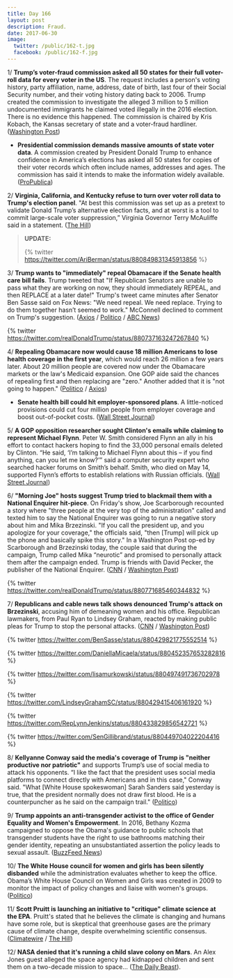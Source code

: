 ```yaml
---
title: Day 166
layout: post
description: Fraud.
date: 2017-06-30
image:
  twitter: /public/162-t.jpg
  facebook: /public/162-f.jpg
---
```


1/ **Trump’s voter-fraud commission asked all 50 states for their full voter-roll data for every voter in the US**. The request includes a person's voting history, party affiliation, name, address, date of birth, last four of their Social Security number, and their voting history dating back to 2006. Trump created the commission to investigate the alleged 3 million to 5 million undocumented immigrants he claimed voted illegally in the 2016 election. There is no evidence this happened. The commission is chaired by Kris Kobach, the Kansas secretary of state and a voter-fraud hardliner. ([Washington Post](https://www.washingtonpost.com/news/wonk/wp/2017/06/29/trumps-voter-fraud-commission-wants-to-know-the-voting-history-party-id-and-address-of-every-voter-in-america/))

* **Presidential commission demands massive amounts of state voter data**. A commission created by President Donald Trump to enhance confidence in America’s elections has asked all 50 states for copies of their voter records which often include names, addresses and ages. The commission has said it intends to make the information widely available. ([ProPublica](https://www.propublica.org/article/presidential-commission-demands-massive-amounts-of-state-voter-data))

2/ **Virginia, California, and Kentucky refuse to turn over voter roll data to Trump's election panel**. "At best this commission was set up as a pretext to validate Donald Trump’s alternative election facts, and at worst is a tool to commit large-scale voter suppression,” Virginia Governor Terry McAuliffe said in a statement. ([The Hill](http://thehill.com/blogs/blog-briefing-room/news/340192-state-officials-refuse-to-turn-over-voter-roll-data-to-trump))

> **UPDATE:**
>
> {% twitter https://twitter.com/AriBerman/status/880849831345913856 %}
>

3/ **Trump wants to "immediately" repeal Obamacare if the Senate health care bill fails**. Trump tweeted that "If Republican Senators are unable to pass what they are working on now, they should immediately REPEAL, and then REPLACE at a later date!" Trump's tweet came minutes after Senator Ben Sasse said on Fox News: "We need repeal. We need replace. Trying to do them together hasn’t seemed to work." McConnell declined to comment on Trump's suggestion. ([Axios](https://www.axios.com/trump-calls-for-immediately-repealing-aca-if-senate-deal-fails-2450809050.html) / [Politico](http://www.politico.com/story/2017/06/30/trump-obamacare-repeal-replace-tweet-240132) / [ABC News](http://abcnews.go.com/Politics/wireStory/latest-trump-suggests-repealing-obama-health-law-now-48369887))

{% twitter https://twitter.com/realDonaldTrump/status/880737163247267840 %}

4/ **Repealing Obamacare now would cause 18 million Americans to lose health coverage in the first year**, which would reach 26 million a few years later. About 20 million people are covered now under the Obamacare markets or the law's Medicaid expansion. One GOP aide said the chances of repealing first and then replacing are "zero." Another added that it is "not going to happen." ([Politico](http://www.politico.com/story/2017/06/30/trump-repeal-obamacare-effects-cbo-240140) / [Axios](https://www.axios.com/senate-gop-repeal-then-replace-isnt-happening-2450862467.html))

* **Senate health bill could hit employer-sponsored plans**. A
little-noticed provisions could cut four million people from employer coverage and boost out-of-pocket costs. ([Wall Street Journal](https://www.wsj.com/articles/senate-health-bill-could-hit-employer-sponsored-plans-1498764574))

5/ **A GOP opposition researcher sought Clinton's emails while claiming to represent Michael Flynn**. Peter W. Smith considered Flynn an ally in his effort to contact hackers hoping to find the 33,000 personal emails deleted by Clinton. “He said, ‘I’m talking to Michael Flynn about this – if you find anything, can you let me know?’” said a computer security expert who searched hacker forums on Smith’s behalf. Smith, who died on May 14, supported Flynn’s efforts to establish relations with Russian officials. ([Wall Street Journal](https://www.wsj.com/articles/gop-operative-sought-clinton-emails-from-hackers-implied-a-connection-to-flynn-1498770851))

6/ **"Morning Joe" hosts suggest Trump tried to blackmail them with a National Enquirer hit-piece**. On Friday's show, Joe Scarborough recounted a story where "three people at the very top of the administration" called and texted him to say the National Enquirer was going to run a negative story about him and Mika Brzezinski. "If you call the president up, and you apologize for your coverage," the officials said, "then [Trump] will pick up the phone and basically spike this story." In a Washington Post op-ed by Scarborough and Brzezinski today, the couple said that during the campaign, Trump called Mika “neurotic” and promised to personally attack them after the campaign ended. Trump is friends with David Pecker, the publisher of the National Enquirer. ([CNN](http://money.cnn.com/2017/06/30/media/national-enquirer-donald-trump-joe-scarborough/index.html) / [Washington Post](https://www.washingtonpost.com/opinions/donald-trump-is-not-well/2017/06/30/97759ee0-5d0f-11e7-9b7d-14576dc0f39d_story.html))

{% twitter https://twitter.com/realDonaldTrump/status/880771685460344832 %}

7/ **Republicans and cable news talk shows denounced Trump's attack on Brzezinski**, accusing him of demeaning women and his office. Republican lawmakers, from Paul Ryan to Lindsey Graham, reacted by making public pleas for Trump to stop the personal attacks. ([CNN](http://www.cnn.com/2017/06/29/politics/lawmakers-react-trump-tweet-joe-scarborough-mika-brzezinski-morning-joe/index.html) / [Washington Post](https://www.washingtonpost.com/news/morning-mix/wp/2017/06/30/flat-out-gross-and-disgusting-cable-tv-erupts-at-trumps-mika-brzezinski-tweets/))

{% twitter https://twitter.com/BenSasse/status/880429821775552514 %}

{% twitter https://twitter.com/DaniellaMicaela/status/880452357653282816 %}

{% twitter https://twitter.com/lisamurkowski/status/880497491736702978 %}

{% twitter https://twitter.com/LindseyGrahamSC/status/880429415406161920 %}

{% twitter https://twitter.com/RepLynnJenkins/status/880433829856542721 %}

{% twitter https://twitter.com/SenGillibrand/status/880449704022204416 %}

8/ **Kellyanne Conway said the media's coverage of Trump is "neither productive nor patriotic"** and supports Trump’s use of social media to attack his opponents. “I like the fact that the president uses social media platforms to connect directly with Americans and in this case," Conway said. "What [White House spokeswoman] Sarah Sanders said yesterday is true, that the president normally does not draw first blood. He is a counterpuncher as he said on the campaign trail." ([Politico](http://www.politico.com/story/2017/06/30/kellyanne-conway-trump-social-media-attacks-240139))

9/ **Trump appoints an anti-transgender activist to the office of Gender Equality and Women's Empowerment**. In 2016, Bethany Kozma campaigned to oppose the Obama's guidance to public schools that transgender students have the right to use bathrooms matching their gender identity, repeating an unsubstantiated assertion the policy leads to sexual assault. ([BuzzFeed News](https://www.buzzfeed.com/lesterfeder/trump-administration-appoints-anti-transgender-activist-to))

10/ **The White House council for women and girls has been silently disbanded** while the administration evaluates whether to keep the office. Obama’s White House Council on Women and Girls was created in 2009 to monitor the impact of policy changes and liaise with women's groups. ([Politico](http://www.politico.com/story/2017/06/30/donald-trump-white-house-council-for-women-and-girls-239979))

11/ **Scott Pruitt is launching an initiative to "critique" climate science at the EPA**. Pruitt's stated that he believes the climate is changing and humans have some role, but is skeptical that greenhouse gases are the primary cause of climate change, despite overwhelming scientific consensus. ([Climatewire](https://www.eenews.net/stories/1060056858) / [The Hill](http://thehill.com/policy/energy-environment/340223-epa-head-to-launch-initiative-to-challenge-climate-science))

12/ **NASA denied that it's running a child slave colony on Mars**. An Alex Jones guest alleged the space agency had kidnapped children and sent them on a two-decade mission to space... ([The Daily Beast](http://www.thedailybeast.com/nasa-denies-that-its-running-a-child-slave-colony-on-mars)).
